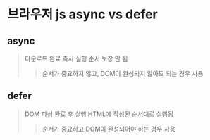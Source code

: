 # 브라우저 js async vs defer

## async

> 다운로드 완료 즉시 실행 순서 보장 안 됨
>
> > 순서가 중요하지 않고, DOM이 완성되지 않아도 되는 경우 사용

## defer

> DOM 파싱 완료 후 실행 HTML에 작성된 순서대로 실행됨
>
> > 순서가 중요하고 DOM이 완성되어야 하는 경우 사용
